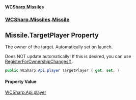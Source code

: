 #### [WCSharp\.Missiles](README.md 'README')
### [WCSharp\.Missiles](WCSharp.Missiles.md 'WCSharp\.Missiles').[Missile](WCSharp.Missiles.Missile.md 'WCSharp\.Missiles\.Missile')

## Missile\.TargetPlayer Property

The owner of the target\. Automatically set on launch\.

Does NOT update automatically! If this is desired, you can use [RegisterForOwnershipChanges\(\)](WCSharp.Missiles.MissileSystem.RegisterForOwnershipChanges().md 'WCSharp\.Missiles\.MissileSystem\.RegisterForOwnershipChanges\(\)').

```csharp
public WCSharp.Api.player TargetPlayer { get; set; }
```

#### Property Value
[WCSharp\.Api\.player](https://learn.microsoft.com/en-us/dotnet/api/wcsharp.api.player 'WCSharp\.Api\.player')